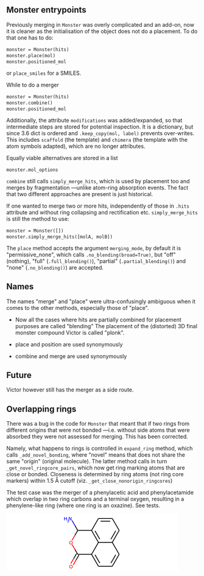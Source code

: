 ## Monster entrypoints

Previously merging in `Monster` was overly complicated and an add-on, now it is cleaner as the initialisation of 
the object does not do a placement. To do that one has to do:

    monster = Monster(hits)
    monster.place(mol)
    monster.positioned_mol
    
or `place_smiles` for a SMILES.
    
While to do a merger

    monster = Monster(hits)
    monster.combine()
    monster.positioned_mol
    
Additionally, the attribute `modifications` was added/expanded, so that intermediate steps are stored
for potential inspection.
It is a dictionary, but since 3.6 dict is ordered and `.keep_copy(mol, label)` prevents over-writes.
This includes `scaffold` (the template) and `chimera` (the template with the atom symbols adapted), 
which are no longer attributes.

Equally viable alternatives are stored in a list

    monster.mol_options

`combine` still calls `simply_merge_hits`, which is used by placement too and merges by fragmentation
—unlike atom-ring absorption events. The fact that two different approaches are present is just historical.

If one wanted to merge two or more hits, independently of those in `.hits` attribute and without ring collapsing 
and rectification etc.
`simply_merge_hits` is still the method to use:

    monster = Monster([])
    monster.simply_merge_hits([molA, molB])

The `place` method accepts the argument `merging_mode`, by default it is "permissive_none",
which calls `.no_blending(broad=True)`,
but "off" (nothing), 
"full" (`.full_blending()`), 
"partial" (`.partial_blending()`)
and "none" (`.no_blending()`)
are accepted.

## Names
The names "merge" and "place" were ultra-confusingly ambiguous when it comes to the other methods, especially those of "place".

* Now all the cases where hits are partially combined for placement purposes are called "blending"
The placement of the (distorted) 3D final monster compound Victor is called "plonk".

* place and position are used synonymously
* combine and merge are used synonymously


## Future
Victor however still has the merger as a side route.

## Overlapping rings

There was a bug in the code for `Monster` that meant that if two rings from different origins that were not bonded
—i.e. without side atoms that were absorbed they were not assessed for merging. This has been corrected.

Namely, what happens to rings is controlled in `expand_ring` method, which calls `_add_novel_bonding`, where "novel"
means that does not share the same "origin" (original molecule). 
The latter method calls in turn `_get_novel_ringcore_pairs`, which now get ring marking atoms that are close or bonded.
Closeness is determined by ring atoms (not ring core markers) within 1.5 Å cutoff (viz. `_get_close_nonorigin_ringcores`)

The test case was the merger of a phenylacetic acid and phenylacetamide which overlap in two ring carbons and a terminal oxygen, resulting
in a phenylene-like ring (where one ring is an oxazine). See tests.

![phenylene](../images/phenylene.png)


    